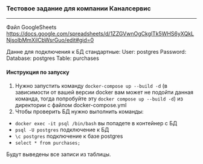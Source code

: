 ### Тестовое задание для компании Каналсервис
---
Файл GoogleSheets https://docs.google.com/spreadsheets/d/1ZZGVwnOgCkglTk5WHS6yXQkLNjsolbMmXilCbWsrGuo/edit#gid=0

Данне для подключения к БД стандартные:
User: postgres
Password:
Database: postgres
Table: purchases


#### Инструкция по запуску
1. Нужно запустить команду ```docker-compose up --build -d``` (в зависимости от вашей версии docker вам может не подойти данная команда, тогда попробуйте эту ```docker compose up --build -d```) из директории с файлом docker-compose.yml
2. Чтобы проверить БД нужно выполнить команды:
- ```docker exec -it psql /bin/bash``` вы попадете в контейнер с БД
- ```psql -U postgres``` подключение к БД
- ```\c postgres``` подключение к базе postgres
- ```select * from purchases;```

Будут выведены все записи из таблицы.